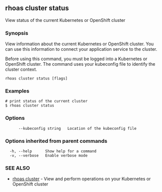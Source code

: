 ## rhoas cluster status

View status of the current Kubernetes or OpenShift cluster

### Synopsis

View information about the current Kubernetes or OpenShift cluster.
You can use this information to connect your application service to the cluster.

Before using this command, you must be logged into a Kubernetes or OpenShift
cluster. The command uses your kubeconfig file to identify the cluster context.


```
rhoas cluster status [flags]
```

### Examples

```
# print status of the current cluster
$ rhoas cluster status

```

### Options

```
      --kubeconfig string   Location of the kubeconfig file
```

### Options inherited from parent commands

```
  -h, --help      Show help for a command
  -v, --verbose   Enable verbose mode
```

### SEE ALSO

* [rhoas cluster](rhoas_cluster.md)	 - View and perform operations on your Kubernetes or OpenShift cluster

